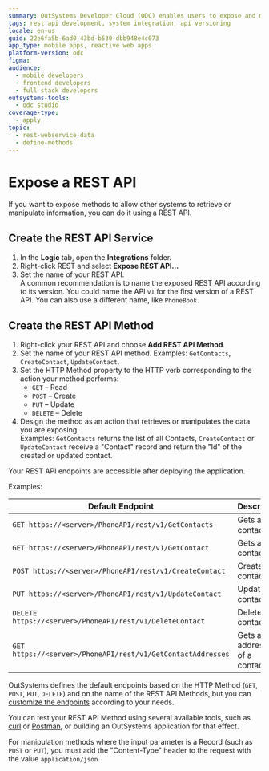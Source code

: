```yaml
---
summary: OutSystems Developer Cloud (ODC) enables users to expose and manage REST APIs for system integration and data manipulation.
tags: rest api development, system integration, api versioning
locale: en-us
guid: 22e6fa5b-6ad0-43bd-b530-dbb948e4c073
app_type: mobile apps, reactive web apps
platform-version: odc
figma:
audience:
  - mobile developers
  - frontend developers
  - full stack developers
outsystems-tools:
  - odc studio
coverage-type:
  - apply
topic:
  - rest-webservice-data
  - define-methods
---
```


# Expose a REST API

If you want to expose methods to allow other systems to retrieve or manipulate information, you can do it using a REST API.

## Create the REST API Service

1. In the **Logic** tab, open the **Integrations** folder.
1. Right-click REST and select **Expose REST API...**
1. Set the name of your REST API.  
    A common recommendation is to name the exposed REST API according to its version. You could name the API `v1` for the first version of a REST API. You can also use a different name, like `PhoneBook`.  

## Create the REST API Method

1. Right-click your REST API and choose **Add REST API Method**.
1. Set the name of your REST API method. Examples: `GetContacts`, `CreateContact`, `UpdateContact`.
1. Set the HTTP Method property to the HTTP verb corresponding to the action your method performs:  
    * `GET` – Read
    * `POST` – Create
    * `PUT` – Update
    * `DELETE` – Delete
1. Design the method as an action that retrieves or manipulates the data you are exposing.  
    Examples: `GetContacts` returns the list of all Contacts, `CreateContact` or `UpdateContact` receive a "Contact" record and return the "Id" of the created or updated contact.

Your REST API endpoints are accessible after deploying the application.

Examples:

Default Endpoint | Description  
---|---  
`GET https://<server>/PhoneAPI/rest/v1/GetContacts` | Gets all contacts.
`GET https://<server>/PhoneAPI/rest/v1/GetContact` | Gets a contact.
`POST https://<server>/PhoneAPI/rest/v1/CreateContact` | Creates a contact.
`PUT https://<server>/PhoneAPI/rest/v1/UpdateContact` | Updates a contact.
`DELETE https://<server>/PhoneAPI/rest/v1/DeleteContact` | Deletes a contact.
`GET https://<server>/PhoneAPI/rest/v1/GetContactAddresses` | Gets all addresses of a contact.
  
OutSystems defines the default endpoints based on the HTTP Method (`GET`, `POST`, `PUT`, `DELETE`) and on the name of the REST API Methods, but you can [customize the endpoints](customize-rest-urls.md) according to your needs.

You can test your REST API Method using several available tools, such as [curl](https://curl.haxx.se/) or [Postman](https://www.postman.com), or building an OutSystems application for that effect.

For manipulation methods where the input parameter is a Record (such as `POST` or `PUT`), you must add the "Content-Type" header to the request with the value `application/json`.
